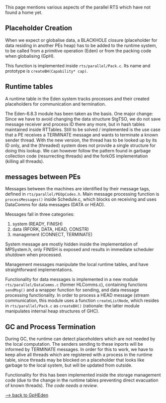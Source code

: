 
This page mentions various aspects of the parallel RTS which have not found a home yet.

## Placeholder Creation


When we expect or globalise data, a BLACKHOLE closure (placeholder for data residing in another PEs heap) has to be added to the runtime system, to be called from a primitive operation (Eden) or from the packing code when globalising (GpH).


This function is implemented inside `rts/parallel/Pack.c`. Its name and prototype is `createBH(Capability* cap)`.

## Runtime tables


A runtime table in the Eden system tracks processes and their created placeholders for communication and termination.


The Eden-6.8.3 module has been taken as the basis. One major change: Since we have to avoid changing the data structure StgTSO, we do  not save message receiver and process ID there any more, but in hash tables maintained inside RTTables.  Still to be solved / implemented is the use case that a PE receives  a TERMINATE message and wants to terminate a known sender thread. With the new version, the thread has to be looked up by its ID only, and the  (threaded) system does not provide a single structure for doing this lookup. We can however follow the pattern found in garbage collection code (resurrecting threads) and the forkOS implementation (killing all threads).

## messages between PEs


Messages between the machines are identified by their message tags, defined in `rts/parallel/PEOpCodes.h`. Main message processing function is `processMessages()` inside Schedule.c, which blocks on receiving and uses DataComms for data messages (DATA or HEAD).


Messages fall in three categories:

1. system (READY, FINISH)
1. data (RFORK, DATA, HEAD, CONSTR)
1. management (CONNECT, TERMINATE)


System message are mostly hidden inside the implementation of MPSystem.h, only FINISH is exposed and results in immediate scheduler shutdown when processed.


Management messages manipulate the local runtime tables, and have straightforward implementations.


Functionality for data messages is implemented in a new module `rts/parallel/DataComms.c` (former HLComms.c), containing functions `sendMsg()` and a wrapper function for sending, and data message processing functionality.  In order to process a HEAD message (stream communication, this module uses a function `createListNode`, which resides in `rts/parallel/Pack.c` as `createBH()` (rationale: the latter module manipulates internal heap structures of GHC).

## GC and Process Termination


During GC, the runtime can detect placeholders which are not needed by the local computation. The senders sending to these inports will be informed by TERMINATE messages. In order for this to work, we have to keep alive all threads which are registered with a process in the runtime table, since threads may be blocked on a placeholder that looks like garbage to the local system, but will be updated from outside.


Functionality for this has been implemented inside the storage management code (due to the change in the runtime tables preventing direct evacuation of known threads). *The code needs a review*.

[--\> back to GpHEden](gph-eden)